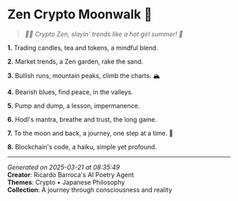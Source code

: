 # Zen Crypto Moonwalk 🌙

> *🧘‍♀️ Crypto Zen, slayin' trends like a hot girl summer! 🍵*

**1.** Trading candles, tea and tokens, a mindful blend.


**2.** Market trends, a Zen garden, rake the sand.


**3.** Bullish runs, mountain peaks, climb the charts. 🏔


**4.** Bearish blues, find peace, in the valleys.


**5.** Pump and dump, a lesson, impermanence.


**6.** Hodl's mantra, breathe and trust, the long game.


**7.** To the moon and back, a journey, one step at a time. 🚀


**8.** Blockchain's code, a haiku, simple yet profound.



---

*Generated on 2025-03-21 at 08:35:49*  
**Creator**: Ricardo Barroca's AI Poetry Agent  
**Themes**: Crypto • Japanese Philosophy  
**Collection**: A journey through consciousness and reality